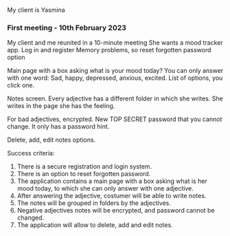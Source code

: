 
My client is Yasmina

### First meeting - 10th February 2023
My client and me reunited in a 10-minute meeting 
She wants a mood tracker app. 
Log in and register
Memory problems, so reset forgotten password option

Main page with a box asking what is your mood today?
You can only answer with one word: Sad, happy, depressed, anxious, excited. List of options, you click one.

Notes screen. Every adjective has a different folder in which she writes. She writes in the page she has the feeling.

For bad adjectives, encrypted. New TOP SECRET password that you cannot change. It only has a password hint.


Delete, add, edit notes options.


Success criteria:
1. There is a secure registration and login system.
2. There is an option to reset forgotten password.
3. The application contains a main page with a box asking what is her mood today, to which she can only answer with one adjective.
4. After answering the adjective, costumer will be able to write notes.
5. The notes will be grouped in folders by the adjectives.
6. Negative adjectives notes will be encrypted, and password cannot be changed.
7. The application will allow to delete, add and edit notes.
